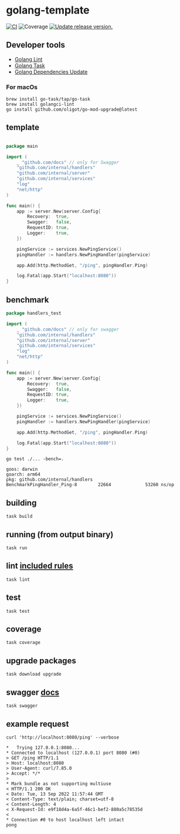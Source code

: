 # golang-template

[![CI](https://github.com/tj-actions/coverage-badge-go/workflows/CI/badge.svg)](https://github.com/tj-actions/coverage-badge-go/actions?query=workflow%3ACI)
![Coverage](https://img.shields.io/badge/Coverage-89.8%25-brightgreen)
[![Update release version.](https://github.com/tj-actions/coverage-badge-go/workflows/Update%20release%20version./badge.svg)](https://github.com/tj-actions/coverage-badge-go/actions?query=workflow%3A%22Update+release+version.%22)

## Developer tools

- [Golang Lint](https://golangci-lint.run/)
- [Golang Task](https://taskfile.dev/)
- [Golang Dependencies Update](https://github.com/oligot/go-mod-upgrade)

### For macOs

```shell
brew install go-task/tap/go-task
brew install golangci-lint
go install github.com/oligot/go-mod-upgrade@latest
```

## template

```go

package main

import (
	_ "github.com/docs" // only for Swagger
	"github.com/internal/handlers"
	"github.com/internal/server"
	"github.com/internal/services"
	"log"
	"net/http"
)

func main() {
	app := server.New(server.Config{
		Recovery:  true,
		Swagger:   false,
		RequestID: true,
		Logger:    true,
	})

	pingService := services.NewPingService()
	pingHandler := handlers.NewPingHandler(pingService)

	app.Add(http.MethodGet, "/ping", pingHandler.Ping)

	log.Fatal(app.Start("localhost:8080"))
}
```

## benchmark

```go
package handlers_test

import (
	_ "github.com/docs" // only for swagger
	"github.com/internal/handlers"
	"github.com/internal/server"
	"github.com/internal/services"
	"log"
	"net/http"
)

func main() {
	app := server.New(server.Config{
		Recovery:  true,
		Swagger:   false,
		RequestID: true,
		Logger:    true,
	})

	pingService := services.NewPingService()
	pingHandler := handlers.NewPingHandler(pingService)

	app.Add(http.MethodGet, "/ping", pingHandler.Ping)

	log.Fatal(app.Start("localhost:8080"))
}
```

```shell
go test ./... -bench=.
```

````text
goos: darwin
goarch: arm64
pkg: github.com/internal/handlers
BenchmarkPingHandler_Ping-8        22664             53260 ns/op
````

## building

```shell
task build
```

## running (from output binary)

```shell
task run
```

## lint [included rules](.golangci.yml)

```shell
task lint
```

## test

```shell
task test
```

## coverage

```shell
task coverage
```

## upgrade packages

```shell
task download upgrade
```

## swagger [docs](/docs)

```shell
task swagger
```

## example request

```shell
curl 'http://localhost:8080/ping' --verbose
```

```text
*   Trying 127.0.0.1:8080...
* Connected to localhost (127.0.0.1) port 8080 (#0)
> GET /ping HTTP/1.1
> Host: localhost:8080
> User-Agent: curl/7.85.0
> Accept: */*
>
* Mark bundle as not supporting multiuse
< HTTP/1.1 200 OK
< Date: Tue, 13 Sep 2022 11:57:44 GMT
< Content-Type: text/plain; charset=utf-8
< Content-Length: 4
< X-Request-Id: e9f18d4a-6a5f-46c1-bef2-880a5c78535d
<
* Connection #0 to host localhost left intact
pong
```
